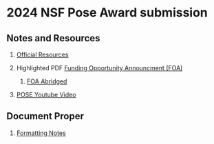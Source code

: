 # 2024 NSF Pose Award submission 

## Notes and Resources
1. [Official Resources](./d)

1. Highlighted PDF [Funding Opportunity Announcment (FOA)](./docs/notes/funding-opportunity-announcement-foa/2024_NSF_POSE_foa_nsf23556.pdf)
   1. [FOA Abridged](./docs/notes/funding-opportunity-announcement-foa/pose_foa_abridged.md)

1. [POSE Youtube Video ](nsf-pose-youtube-video/pose-youtube-video)


## Document Proper
1. [Formatting Notes](docs/document-proper/formatting-notes)